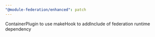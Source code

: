 ```yaml
---
"@module-federation/enhanced": patch
---
```


ContainerPlugin to use makeHook to addInclude of federation runtime dependency
